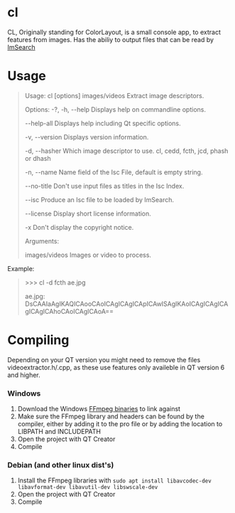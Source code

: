 # cl

CL, Originally standing for ColorLayout, is a small console app, to extract features from images.
Has the abiliy to output files that can be read by [ImSearch](https://gitlab.com/Hupie69xd/imsearch)

# Usage

> Usage: cl [options] images/videos
> Extract image descriptors.
> 
> Options:
>  -?, -h, --help                                     Displays help on
>                                                     commandline options.
>                                                     
>  --help-all                                         Displays help including Qt
>                                                     specific options.
>                                                     
>  -v, --version                                      Displays version
>                                                     information.
>                                                     
>  -d, --hasher <hasher>                              Which image descriptor to
>                                                     use. cl, cedd, fcth, jcd,
>                                                     phash or dhash
>  
>  -n, --name <name>                                  Name field of the Isc
>                                                     File, default is empty
>                                                     string.
>  
>  --no-title                                         Don't use input files as
>                                                     titles in the Isc Index.
>  
>  --isc                                              Produce an Isc file to be
>                                                     loaded by ImSearch.
>
>  --license                                         Display short license information.
>
>  -x                                                Don't display the copyright notice.
>
>Arguments:
>
>  images/videos                                      Images or video to
>                                                     process.

Example:
>\>\>\> cl -d fcth ae.jpg
>
> ae.jpg: DsCAAIaAgIKAQICAooCAoICAgICAgICApICAwISAgIKAoICAgICAgICAgICAgICAhoCAoICAgICAoA==

# Compiling

Depending on your QT version you might need to remove the files videoextractor.h/.cpp,
as these use features only availeble in QT version 6 and higher.

### Windows

1. Download the Windows [FFmpeg binaries](https://ffmpeg.org/download.html) to link against
2. Make sure the FFmpeg library and headers can be found by the compiler,
either by adding it to the pro file or by adding the location to LIBPATH and INCLUDEPATH
3. Open the project with QT Creator
4. Compile

### Debian (and other linux dist's)

1. Install the FFmpeg libraries with `sudo apt install libavcodec-dev libavformat-dev libavutil-dev libswscale-dev`
2. Open the project with QT Creator
3. Compile
